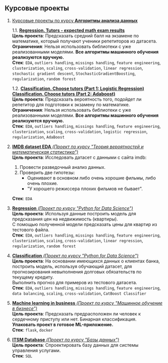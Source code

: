 ## Курсовые проекты

1. <a href='https://github.com/AnnaSmelova/Projects/tree/main/Data_analysis_algorithms_course_projects'>Курсовые проекты по курсу **Алгоритмы анализа данных**</a>

    1.1. <a href='https://github.com/AnnaSmelova/Projects/tree/main/Data_analysis_algorithms_course_projects'>**Regression. Tutors - expected math exam results**</a><br>
      **Цель проекта**:
      Предсказать средний балл на экзамене по математике, который получают ученики репетиторов из датасета.<br>
      **Ограничения**:
      Нельзя использовать библиотеки с уже реализованными моделями. **Все алгоритмы машинного обучения реализуются вручную.**<br>
      **Стек**: `EDA`, `outliers handling`, `missings handling`, `feature engineering`, `clusterization`, `scaling`, `cross-validation`, `linear regression`, `stochastic gradient descent`, `StochasticGradientBoosting`, `regularization`, `random forest`
      
    1.2. <a href='https://github.com/AnnaSmelova/Projects/blob/main/Data_analysis_algorithms_course_projects/Classification_project/CourseProject_Classification_LogisticRegression_proba.ipynb'>**Classification. Choose tutors (Part 1: Logistic Regression)**</a><br>
    <a href='https://github.com/AnnaSmelova/Projects/blob/main/Data_analysis_algorithms_course_projects/Classification_project/CourseProject_Classification_Adaboost_proba.ipynb'>**Classification. Choose tutors (Part 2: Adaboost)**</a><br>
      **Цель проекта**:
      Предсказать вероятность того, подойдет ли репетитор для подготовки к экзамену по математике.<br>
      **Ограничения**:
      Нельзя использовать библиотеки с уже реализованными моделями. **Все алгоритмы машинного обучения реализуются вручную.**<br>
      **Стек**: `EDA`, `outliers handling`, `missings handling`, `feature engineering`, `clusterization`, `scaling`, `cross-validation`, `logistic regression`, `regularization`, `AdaBoost`

2. <a href='https://github.com/AnnaSmelova/Projects/blob/main/Theory_of_probability_and_mathematical_statistics_course_project.ipynb'>**IMDB dataset EDA** *(Проект по курсу "Теория вероятностей и математическая статистика")*</a><br>
    **Цель проекта**:
    Исследовать датасет с данными с сайта imdb:
    1) Провести разведочный анализ данных.
    2) Проверить две гипотезы:
        * Оценивают в основном либо очень хорошие фильмы, либо очень плохие.
        * "У хорошего режиссера плохих фильмов не бывает".<br>
       
    **Стек**: `EDA`
  
3. <a href='https://github.com/AnnaSmelova/Projects/blob/main/Python_for_Data_Science_Regression_course_project.ipynb'>**Regression** *(Проект по курсу "Python for Data Science")*</a><br>
    **Цель проекта**:
    Используя данные построить модель для предсказания цен на недвижимость (квартиры).<br> 
    С помощью полученной модели предсказать цены для квартир из тестового файла.<br>
    **Стек**: `EDA`, `outliers handling`, `missings handling`, `feature engineering`, `clusterization`, `scaling`, `cross-validation`, `linear regression`, `regularization`, `random forest`
    
4. <a href='https://github.com/AnnaSmelova/Projects/blob/main/Python_for_Data_Science_Classification_course_project.ipynb'>**Classification** *(Проект по курсу "Python for Data Science")*</a><br>
    **Цель проекта**:
    На основании имеющихся данных о клиентах банка, построить модель, используя обучающий датасет, для прогнозирования невыполнения долговых обязательств по текущему кредиту.<br> 
    Выполнить прогноз для примеров из тестового датасета.<br>
    **Стек**: `EDA`, `outliers handling`, `missings handling`, `feature engineering`, `data balancing`, `scaling`, `cross-validation`, `CatBoost Classifier`
    
5. <a href='https://github.com/AnnaSmelova/Machine_learning_in_business_course_project'>**Machine learning in business** *(Проект по курсу "Машинное обучение в бизнесе")*</a><br>
    **Цель проекта**:
    Предсказать предрасположен ли человек к сердечному приступу или нет. Бинарная классификация.<br> 
    **Упаковать проект в готовое ML-приложение.**<br>
    **Стек**: `flask`, `docker`
    
6. <a href='https://github.com/AnnaSmelova/DB_course'>**ITSM Database** *(Проект по курсу "Базы данных")*</a><br>
    **Цель проекта**:
    Спроектировать базу данных для системы управления услугами.<br>
    **Стек**: `SQL`

